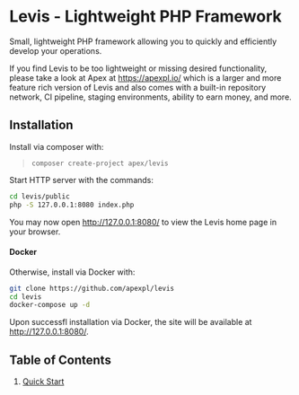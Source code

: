 
# Levis - Lightweight PHP Framework

Small, lightweight PHP framework allowing you to quickly and efficiently develop your operations.  

If you find Levis to be too lightweight or missing desired functionality, please take a look at Apex at https://apexpl.io/ which is a larger and more feature rich version of Levis and also comes with a built-in repository network, CI pipeline, staging environments, ability to earn money, and more.

## Installation

Install via composer with:

> `composer create-project apex/levis`

Start HTTP server with the commands:

~~~bash
cd levis/public
php -S 127.0.0.1:8080 index.php
~~~

You may now open http://127.0.0.1:8080/ to view the Levis home page in your browser.


#### Docker

Otherwise, install via Docker with:

~~~bash
git clone https://github.com/apexpl/levis
cd levis
docker-compose up -d
~~~

Upon successfl installation via Docker, the site will be available at http://127.0.0.1:8080/.


## Table of Contents

1. [Quick Start](https://github.com/apexpl/levis/blob/master/docs/quick_start.md)


